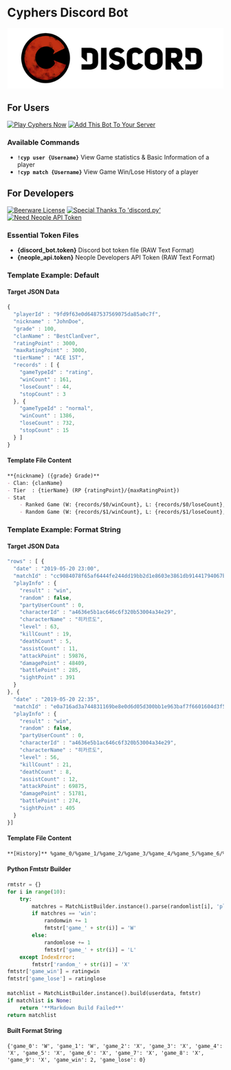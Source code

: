# Cyphers Discord Bot
![Cyphers Discord Bot Logo](logo.png)

## For Users
[![Play Cyphers Now](https://img.shields.io/badge/play-Cyphers-Red.svg)](http://cyphers.nexon.com/cyphers/main)
[![Add This Bot To Your Server](https://img.shields.io/badge/Add_This_Bot_To_Your_Server-Blue.svg)](https://discordapp.com/api/oauth2/authorize?client_id=585768609893318666&permissions=67584&scope=bot)

### Available Commands
* **`!cyp user {Username}`**
	View Game statistics & Basic Information of a player
* **`!cyp match {Username}`**
	View Game Win/Lose History of a player

## For Developers
[![Beerware License](https://img.shields.io/badge/license-Beerware-green.svg)](https://wikipedia.org/wiki/Beerware)
[![Special Thanks To 'discord.py'](https://img.shields.io/badge/Speical_Thanks_To-discord.py-Purple.svg)](https://github.com/Rapptz/discord.py)
[![Need Neople API Token](https://img.shields.io/badge/Get_API_Token-From_Neople_Developers-Yellow.svg)](https://developers.neople.co.kr/main)

### Essential Token Files
* **{discord_bot.token}** Discord bot token file (RAW Text Format)
* **{neople_api.token}** Neople Developers API Token (RAW Text Format)

### Template Example: Default
#### Target JSON Data
```javascript
{
  "playerId" : "9fd9f63e0d6487537569075da85a0c7f",
  "nickname" : "JohnDoe",
  "grade" : 100,
  "clanName" : "BestClanEver",
  "ratingPoint" : 3000,
  "maxRatingPoint" : 3000,
  "tierName" : "ACE 1ST",
  "records" : [ {
    "gameTypeId" : "rating",
    "winCount" : 161,
    "loseCount" : 44,
    "stopCount" : 3
  }, {
    "gameTypeId" : "normal",
    "winCount" : 1386,
    "loseCount" : 732,
    "stopCount" : 15
  } ]
}
```

#### Template File Content
```markdown
**{nickname} ({grade} Grade)**
- Clan: {clanName}
- Tier  : {tierName} (RP {ratingPoint}/{maxRatingPoint})
- Stat
	- Ranked Game (W: {records/$0/winCount}, L: {records/$0/loseCount}, S: {records/$0/stopCount})
	- Random Game (W: {records/$1/winCount}, L: {records/$1/loseCount}, S: {records/$1/stopCount})
```

### Template Example: Format String
#### Target JSON Data
```javascript
"rows" : [ {
  "date" : "2019-05-20 23:00",
  "matchId" : "cc9084078f65af6444fe244dd19bb2d1e8603e3861db91441794067bded388df",
  "playInfo" : {
    "result" : "win",
    "random" : false,
    "partyUserCount" : 0,
    "characterId" : "a4636e5b1ac646c6f320b53004a34e29",
    "characterName" : "히카르도",
    "level" : 63,
    "killCount" : 19,
    "deathCount" : 5,
    "assistCount" : 11,
    "attackPoint" : 59876,
    "damagePoint" : 48409,
    "battlePoint" : 285,
    "sightPoint" : 391
  }
}, {
  "date" : "2019-05-20 22:35",
  "matchId" : "e0a716ad3a744831169be8e0d6d05d300bb1e963baf7f6601604d3f5373808f8",
  "playInfo" : {
    "result" : "win",
    "random" : false,
    "partyUserCount" : 0,
    "characterId" : "a4636e5b1ac646c6f320b53004a34e29",
    "characterName" : "히카르도",
    "level" : 56,
    "killCount" : 21,
    "deathCount" : 8,
    "assistCount" : 12,
    "attackPoint" : 69875,
    "damagePoint" : 51781,
    "battlePoint" : 274,
    "sightPoint" : 405
  }
}]
```

#### Template File Content
```markdown
**[History]** %game_0/%game_1/%game_2/%game_3/%game_4/%game_5/%game_6/%game_7/%game_8/%game_9 **(W:%game_win, L:%game_lose)**
```

#### Python Fmtstr Builder
```python
rmtstr = {}
for i in range(10):
    try:
        matchres = MatchListBuilder.instance().parse(randomlist[i], 'playInfo/result')
        if matchres == 'win':
            randomwin += 1
            fmtstr['game_' + str(i)] = 'W'
        else:
            randomlose += 1
            fmtstr['game_' + str(i)] = 'L'
    except IndexError:
        fmtstr['random_' + str(i)] = 'X'
fmtstr['game_win'] = ratingwin
fmtstr['game_lose'] = ratinglose

matchlist = MatchListBuilder.instance().build(userdata, fmtstr)
if matchlist is None:
    return '**Markdown Build Failed**'
return matchlist
```

#### Built Format String
```text
{'game_0': 'W', 'game_1': 'W', 'game_2': 'X', 'game_3': 'X', 'game_4': 'X', 'game_5': 'X', 'game_6': 'X', 'game_7': 'X', 'game_8': 'X', 'game_9': 'X', 'game_win': 2, 'game_lose': 0}
```
